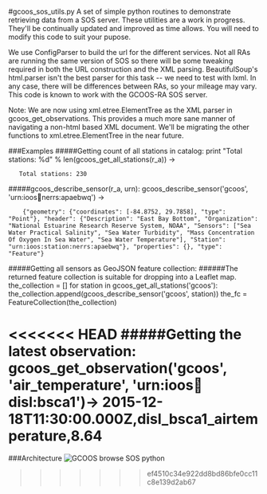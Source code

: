 #gcoos_sos_utils.py
A set of simple python routines to demonstrate retrieving data from a SOS server. These utilities are a work in progress. They'll be continually updated and improved as time allows. You will need to modify this code to suit your pupose.

We use ConfigParser to build the url for the different services. Not all RAs are running the same version of SOS so there will be some tweaking required in both the URL construction and the XML parsing. BeautifulSoup's html.parser isn't the best parser for this task -- we need to test with lxml. In any case, there will be differences between RAs, so your mileage may vary. This code is known to work with the GCOOS-RA SOS server. 

Note: We are now using xml.etree.ElementTree as the XML parser in gcoos_get_observations. This provides a much more sane manner of navigating a non-html based XML document. We'll be migrating the other functions to xml.etree.ElementTree in the near future.

###Examples
#####Getting count of all stations in catalog:
    print "Total stations: %d" % len(gcoos_get_all_stations(r_a)) ->

       Total stations: 230

#####gcoos_describe_sensor(r_a, urn):
    gcoos_describe_sensor('gcoos', 'urn:ioos:station:nerrs:apaebwq') ->

        {"geometry": {"coordinates": [-84.8752, 29.7858], "type": "Point"}, "header": {"Description": "East Bay Bottom", "Organization": "National Estuarine Research Reserve System, NOAA", "Sensors": ["Sea Water Practical Salinity", "Sea Water Turbidity", "Mass Concentration Of Oxygen In Sea Water", "Sea Water Temperature"], "Station": "urn:ioos:station:nerrs:apaebwq"}, "properties": {}, "type": "Feature"}

#####Getting all sensors as GeoJSON feature collection:
######The returned feature collection is suitable for dropping into a Leaflet map.
    the_collection = []
    for station in gcoos_get_all_stations('gcoos'):
        the_collection.append(gcoos_describe_sensor('gcoos', station))
    the_fc = FeatureCollection(the_collection)

<<<<<<< HEAD
#####Getting the latest observation:
    gcoos_get_observation('gcoos', 'air_temperature', 'urn:ioos:station:disl:bsca1')->
       2015-12-18T11:30:00.000Z,disl_bsca1_airtemperature,8.64 
=======
###Architecture
![GCOOS browse SOS python](http://data.gcoos.org/documents/browseSOS_python.png)
>>>>>>> ef4510c34e922dd8bd86bfe0cc11c8e139d2ab67
